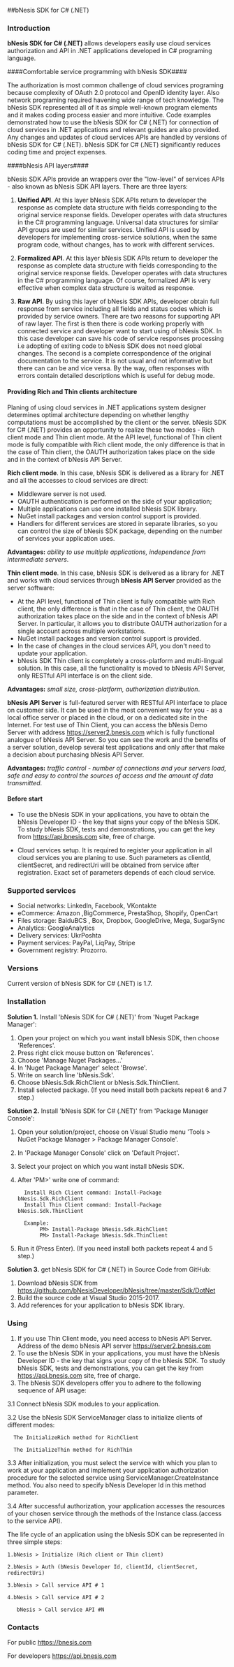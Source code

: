 ##bNesis SDK for C# (.NET) 
 
### Introduction ###
 
 **bNesis SDK for C# (.NET)** allows developers easily use cloud services authorization and API in .NET applications developed in C# programing language. 

####Comfortable service programming with bNesis SDK####
 
  The authorization is most common challenge of cloud services programing because complexity of OAuth 2.0 protocol and OpenID identity layer. Also network  programing required havening wide range of tech knowledge. The bNesis SDK represented all of it as simple well-known program elements and it makes coding process easier and more intuitive. Code examples demonstrated how to use the bNesis SDK for C# (.NET) for connection of cloud services in .NET applications and relevant guides are also provided. Any changes and updates of cloud services APIs are handled by versions of bNesis SDK for C# (.NET).  bNesis SDK for C# (.NET) significantly reduces coding time and project expenses. 

####bNesis API layers####

bNesis SDK APIs provide an wrappers over the "low-level" of services APIs - also known as bNesis SDK API layers. There are three layers:
  
1. **Unified API**. At this layer bNesis SDK APIs return to developer the response as complete data structure with fields corresponding to the original service response fields. Developer operates with data structures in  the C# programming language. Universal data structures for similar API groups are used for similar services.  Unified API is used by developers for implementing cross-service solutions, when the same program code, without changes, has to work with different services.

	
1. **Formalized API**. At this layer bNesis SDK APIs return to developer the response as complete data structure with fields corresponding to the original service response fields. Developer operates with data structures in  the C# programming language. Of course, formalized API is very effective when complex data structure is waited as response. 

1. **Raw API**. By using this layer of bNesis SDK APIs, developer obtain full response from service including all fields and status codes which is provided by service owners. There are two reasons for supporting API of raw layer. The first is then there is code working properly with connected service and developer want to start using of bNesis SDK. In this case developer can save his code of service responses processing i.e adopting of exiting code to bNesis SDK does not need global changes.  The second is a complete correspondence of the original documentation to the service. It is not usual and not informative but there can can be and vice versa. By the way, often responses with errors contain detailed descriptions which is useful for debug mode.   
 
#### Providing Rich and Thin clients architecture 
  
Planing of using cloud services in .NET applications system designer determines optimal architecture depending on whether lengthy computations must be accomplished by the client or the server. bNesis SDK for C# (.NET) provides an opportunity to realize these two modes - Rich client mode and Thin client mode. At the API level, functional of Thin client mode is fully compatible with Rich client mode, the only difference is that in the case of Thin client, the OAUTH authorization takes place on the side and in the context of bNesis API Server.  
    
**Rich client mode**. In this case, bNesis SDK is delivered as a library for .NET and all the accesses to cloud services are direct:
- Middleware server is not used.
- OAUTH authentication is performed on the side of your application; 
- Multiple applications can use one installed bNesis SDK library.
- NuGet install packages and version control support is provided.
- Handlers for different services are stored in separate libraries, so you can control the size of bNesis SDK package, depending on the number of services your application uses.
     
**Advantages:** *ability to use multiple applications, independence from intermediate servers*.

**Thin client mode**. In this case, bNesis SDK is delivered as a library for .NET and works with cloud services through **bNesis API Server** provided as the server software: 
- At the API level, functional of Thin client is fully compatible with Rich client, the only difference is that in the case of Thin client, the OAUTH authorization takes place on the side and in the context of bNesis API Server. In particular, it allows you to distribute OAUTH authorization for a single account across multiple workstations.
- NuGet install packages and version control support is provided.
- In the case of changes in the cloud services API, you don't need to update your application.
- bNesis SDK Thin client is completely a cross-platform and multi-lingual solution. In this case, all the functionality is moved to bNesis API Server, only RESTful API interface is on the client side.
      
**Advantages:** *small size, cross-platform, authorization distribution*.

**bNesis API Server** is full-featured server with RESTful API interface to place on customer side. It can be used in the most convenient way for you  -  as a local office server or placed in the cloud, or on a dedicated site in the Internet.  For test use of Thin Client, you can access the bNesis Demo Server with address https://server2.bnesis.com which is fully functional analogue of bNesis API Server. So you can see the work and the benefits of a server solution, develop several test applications and only after that make a decision about purchasing bNesis API Server.

**Advantages:** *traffic control - number of connections and your servers load, safe and easy to control the sources of access and the amount of data transmitted*.
	
#### **Before start** 
	
- To use the bNesis SDK in your applications, you have to obtain the bNesis Developer ID - the key that signs your copy of the bNesis SDK. To study bNesis SDK, tests and demonstrations, you can get the key from https://api.bnesis.com site, free of charge.
	  
- Cloud services setup. It is required to register your application in all cloud services you are planing to use. Such parameters as clientId, clientSecret, and redirectUri will be obtained from service after registration. Exact set of parameters depends of each cloud service. 
	
### **Supported services**
- Social networks: LinkedIn, Facebook, VKontakte
- eCommerce: Amazon ,BigCommerce, PrestaShop, Shopify, OpenCart   
- Files storage: BaiduBCS , Box, Dropbox, GoogleDrive, Mega, SugarSync
- Analytics: GoogleAnalytics  
- Delivery services: UkrPoshta
- Payment services: PayPal, LiqPay, Stripe
- Government registry: Prozorro.  
 
### **Versions** 

Current version of bNesis SDK for C# (.NET) is 1.7.
 

### **Installation**

**Solution 1.** Install 'bNesis SDK for C# (.NET)' from 'Nuget Package Manager':
1. Open your project on which you want install bNesis SDK, then choose 'References'.
2. Press right click mouse button on 'References'.
3. Choose 'Manage Nuget Packages...'
4. In 'Nuget Package Manager' select 'Browse'.
5. Write on search line 'bNesis.Sdk'.
6. Choose bNesis.Sdk.RichClient or bNesis.Sdk.ThinClient.
7. Install selected package.
(If you need install both packets repeat 6 and 7 step.)

**Solution 2.** Install 'bNesis SDK for C# (.NET)' from 'Package Manager Console':
1. Open your solution/project, choose on Visual Studio menu 'Tools > NuGet Package Manager > Package Manager Console'.
2. In 'Package Manager Console' click on 'Default Project'.
3. Select your project on which you want install bNesis SDK.
4. After 'PM>' write one of command:
         
		 Install Rich Client command: Install-Package bNesis.Sdk.RichClient 
         Install Thin Client command: Install-Package bNesis.Sdk.ThinClient         
         
		 Example: 
              PM> Install-Package bNesis.Sdk.RichClient
              PM> Install-Package bNesis.Sdk.ThinClient
			  
5. Run it (Press Enter).
(If you need install both packets repeat 4 and 5 step.)

**Solution 3.** get bNesis SDK for C# (.NET) in Source Code from GitHub:
1. Download bNesis SDK from https://github.com/bNesisDeveloper/bNesis/tree/master/Sdk/DotNet
2. Build the source code at Visual Studio 2015-2017.
3. Add references for your application to bNesis SDK library.


### **Using** 

1. If you use Thin Client mode, you need access to bNesis API Server. Address of the demo bNesis API server https://server2.bnesis.com
2. To use the bNesis SDK in your applications, you must have the bNesis Developer ID - the key that signs your copy of the bNesis SDK. To study bNesis SDK, tests and demonstrations, you can get the key from https://api.bnesis.com site, free of charge.
3. The bNesis SDK developers offer you to adhere to the following sequence of API usage:
 
 3.1 Connect bNesis SDK modules to your application.
 
 3.2 Use the bNesis SDK ServiceManager class to initialize clients of different modes:     
 
      The InitializeRich method for RichClient
     
      The InitializeThin method for RichThin

 3.3 After initialization, you must select the service with which you plan to work at your application and implement your application authorization procedure for the selected service using ServiceManager.CreateInstance method. You also need to specify bNesis Developer Id in this method parameter.
 
 3.4 After successful authorization, your application accesses the resources of your chosen service through the methods of the Instance class.(access to the service API).

 The life cycle of an application using the bNesis SDK can be represented in three simple steps:
    
	1.bNesis > Initialize (Rich client or Thin client)
    
	2.bNesis > Auth (bNesis Developer Id, clientId, clientSecret, redirectUri)
    
	3.bNesis > Call service API # 1
    
	4.bNesis > Call service API # 2  
    
	   bNesis > Call service API #N 

 
### **Contacts**

For public https://bnesis.com

For developers https://api.bnesis.com 
